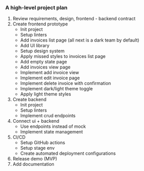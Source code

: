 ### A high-level project plan

1. Review requirements, design, frontend - backend contract
2. Create frontend prototype
   - Init project
   - Setup linters
   - Add invoices list page (all next is a dark team by default)
   - Add UI library
   - Setup design system
   - Apply missed styles to invoices list page
   - Add empty state page
   - Add invoices view page
   - Implement add invoice view
   - Implement edit invoice page
   - Implement delete invoice with confirmation
   - Implement dark/light theme toggle
   - Apply light theme styles
3. Create backend
   - Init project
   - Setup linters
   - Implement crud endpoints
4. Connect ui + backend
   - Use endpoints instead of mock
   - Implement state management
5. CI/CD
   - Setup GitHub actions
   - Setup stage env
   - Create automated deployment configurations
6. Release demo (MVP)
7. Add documentation
